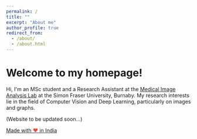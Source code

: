 ```yaml
---
permalink: /
title: ""
excerpt: "About me"
author_profile: true
redirect_from: 
  - /about/
  - /about.html
---
```


Welcome to my homepage!
=====

Hi, I'm an MSc student and a Research Assistant at the [Medical Image Analysis Lab](https://www.medicalimageanalysis.com/) at the Simon Fraser University, Burnaby. My research interests lie in the field of Computer Vision and Deep Learning, particularly on images and graphs.

(Website to be updated soon...)


<a href="https://madewithlove.org.in" target="_blank">Made with <span style="color: #e74c3c">&hearts;</span> in India</a>


